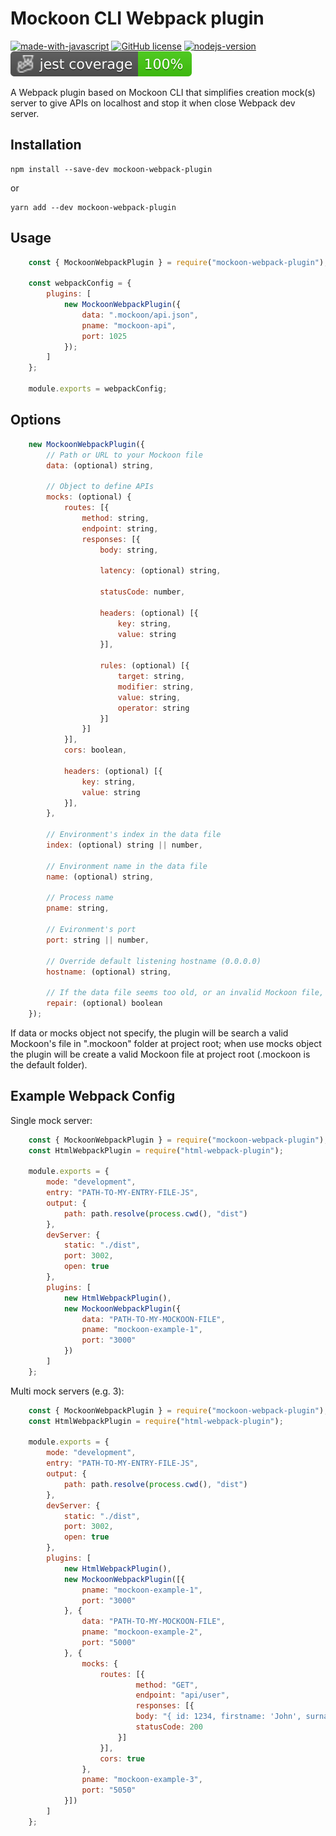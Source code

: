 # Mockoon CLI Webpack plugin

[![made-with-javascript](https://img.shields.io/badge/made%20with-JavaScript-1f425f.svg)](https://www.javascript.com)
[![GitHub license](https://img.shields.io/github/license/Naereen/StrapDown.js.svg)](https://github.com/Naereen/StrapDown.js/blob/master/LICENSE)
[![nodejs-version](https://img.shields.io/badge/node-%3E=16.0.0-4dc71f?logo=nodedotjs)](https://nodejs.org/download/release/v16.0.0/)
![Jest coverage](./badges/coverage-jest%20coverage.svg)

A Webpack plugin based on Mockoon CLI that simplifies creation mock(s) server to give APIs on localhost and stop it when close Webpack dev server.

## Installation
```
npm install --save-dev mockoon-webpack-plugin
```
or
```
yarn add --dev mockoon-webpack-plugin
```

## Usage
```js
    const { MockoonWebpackPlugin } = require("mockoon-webpack-plugin");

    const webpackConfig = {
        plugins: [
            new MockoonWebpackPlugin({
                data: ".mockoon/api.json",
                pname: "mockoon-api",
                port: 1025 
            });
        ]
    };

    module.exports = webpackConfig;
```

## Options
```js
    new MockoonWebpackPlugin({
        // Path or URL to your Mockoon file
        data: (optional) string,
        
        // Object to define APIs
        mocks: (optional) {
            routes: [{
                method: string,
                endpoint: string,
                responses: [{
                    body: string,

                    latency: (optional) string,

                    statusCode: number,
                    
                    headers: (optional) [{
                        key: string,
                        value: string
                    }],

                    rules: (optional) [{
                        target: string,
                        modifier: string,
                        value: string,
                        operator: string
                    }]
                }]
            }],
            cors: boolean,

            headers: (optional) [{
                key: string,
                value: string
            }],
        },

        // Environment's index in the data file
        index: (optional) string || number,

        // Environment name in the data file
        name: (optional) string,

        // Process name
        pname: string,

        // Evironment's port
        port: string || number,

        // Override default listening hostname (0.0.0.0)
        hostname: (optional) string,

        // If the data file seems too old, or an invalid Mockoon file, migrate/repair without prompting
        repair: (optional) boolean
    });
```
If data or mocks object not specify, the plugin will be search a valid Mockoon's file in ".mockoon" folder at project root; when use mocks object the plugin will be create a valid Mockoon file at project root (.mockoon is the default folder).

## Example Webpack Config
Single mock server:
```js
    const { MockoonWebpackPlugin } = require("mockoon-webpack-plugin");
    const HtmlWebpackPlugin = require("html-webpack-plugin");

    module.exports = {
        mode: "development",
        entry: "PATH-TO-MY-ENTRY-FILE-JS",
        output: {
            path: path.resolve(process.cwd(), "dist")
        },
        devServer: {
            static: "./dist",
            port: 3002,
            open: true
        },
        plugins: [
            new HtmlWebpackPlugin(),
            new MockoonWebpackPlugin({
                data: "PATH-TO-MY-MOCKOON-FILE",
                pname: "mockoon-example-1",
                port: "3000"
            })
        ]
    };
```
Multi mock servers (e.g. 3):
```js
    const { MockoonWebpackPlugin } = require("mockoon-webpack-plugin");
    const HtmlWebpackPlugin = require("html-webpack-plugin");

    module.exports = {
        mode: "development",
        entry: "PATH-TO-MY-ENTRY-FILE-JS",
        output: {
            path: path.resolve(process.cwd(), "dist")
        },
        devServer: {
            static: "./dist",
            port: 3002,
            open: true
        },
        plugins: [
            new HtmlWebpackPlugin(),
            new MockoonWebpackPlugin([{
                pname: "mockoon-example-1",
                port: "3000"
            }, {
                data: "PATH-TO-MY-MOCKOON-FILE",
                pname: "mockoon-example-2",
                port: "5000"
            }, {
                mocks: {
                    routes: [{
                            method: "GET",
                            endpoint: "api/user",
                            responses: [{
                            body: "{ id: 1234, firstname: 'John', surname: 'Doe' }",
                            statusCode: 200
                        }]
                    }],
                    cors: true
                },
                pname: "mockoon-example-3",
                port: "5050"
            }])
        ]
    };
```